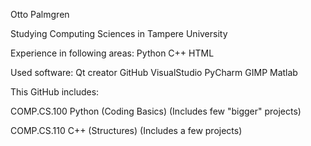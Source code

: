 Otto Palmgren

Studying Computing Sciences in Tampere University

Experience in following areas:
Python
C++
HTML

Used software:
Qt creator
GitHub
VisualStudio
PyCharm
GIMP
Matlab


This GitHub includes:

COMP.CS.100 Python (Coding Basics) (Includes few "bigger" projects)

COMP.CS.110 C++ (Structures) (Includes a few projects)
